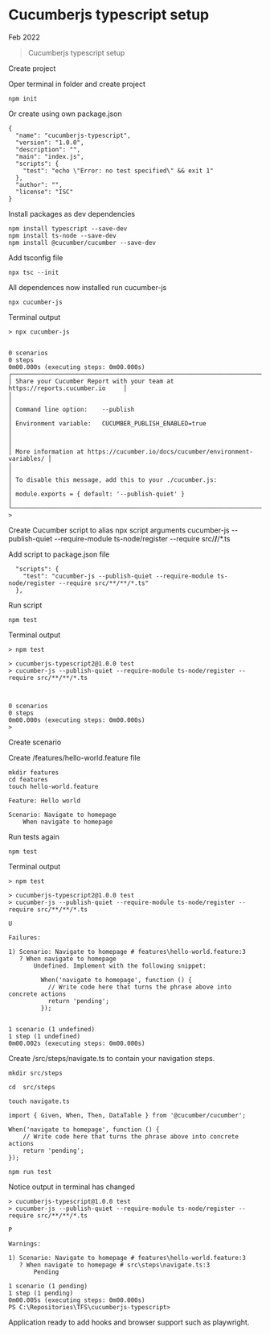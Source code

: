 # Cucumberjs typescript setup 

Feb 2022

> Cucumberjs typescript setup 

Create project

Oper terminal in folder and create project 

```
npm init 
```

Or create using own package.json 
```
{
  "name": "cucumberjs-typescript",
  "version": "1.0.0",
  "description": "",
  "main": "index.js",
  "scripts": {
    "test": "echo \"Error: no test specified\" && exit 1"
  },
  "author": "",
  "license": "ISC"
}
```

Install packages as dev dependencies
```
npm install typescript --save-dev
npm install ts-node --save-dev
npm install @cucumber/cucumber --save-dev
```

Add tsconfig file 
```
npx tsc --init
```

All dependences now installed run cucumber-js

```
npx cucumber-js
```

Terminal output 
```
> npx cucumber-js


0 scenarios
0 steps
0m00.000s (executing steps: 0m00.000s)
┌──────────────────────────────────────────────────────────────────────────────┐
│ Share your Cucumber Report with your team at https://reports.cucumber.io     │
│                                                                              │
│ Command line option:    --publish                                            │
│ Environment variable:   CUCUMBER_PUBLISH_ENABLED=true                        │
│                                                                              │
│ More information at https://cucumber.io/docs/cucumber/environment-variables/ │
│                                                                              │
│ To disable this message, add this to your ./cucumber.js:                     │
│ module.exports = { default: '--publish-quiet' }                              │
└──────────────────────────────────────────────────────────────────────────────┘
> 
```

Create Cucumber script to alias npx script arguments cucumber-js --publish-quiet --require-module ts-node/register --require src/**/**/*.ts 

Add script to package.json file
```
  "scripts": {
    "test": "cucumber-js --publish-quiet --require-module ts-node/register --require src/**/**/*.ts"
  },

```

Run script 
```
npm test
```

Terminal output 
```
> npm test

> cucumberjs-typescript2@1.0.0 test
> cucumber-js --publish-quiet --require-module ts-node/register --require src/**/**/*.ts



0 scenarios
0 steps
0m00.000s (executing steps: 0m00.000s)
> 
```

Create scenario 

Create /features/hello-world.feature file 

```
mkdir features
cd features
touch hello-world.feature
```

```
Feature: Hello world

Scenario: Navigate to homepage     
	When navigate to homepage
```

Run tests again 
```
npm test
```

Terminal output 
```
> npm test

> cucumberjs-typescript2@1.0.0 test
> cucumber-js --publish-quiet --require-module ts-node/register --require src/**/**/*.ts

U

Failures:

1) Scenario: Navigate to homepage # features\hello-world.feature:3
   ? When navigate to homepage
       Undefined. Implement with the following snippet:

         When('navigate to homepage', function () {
           // Write code here that turns the phrase above into concrete actions       
           return 'pending';
         });


1 scenario (1 undefined)
1 step (1 undefined)
0m00.002s (executing steps: 0m00.000s)
```

Create /src/steps/navigate.ts to contain your navigation steps.

```
mkdir src/steps

cd  src/steps

touch navigate.ts
```

```
import { Given, When, Then, DataTable } from '@cucumber/cucumber';

When('navigate to homepage', function () {
    // Write code here that turns the phrase above into concrete actions
    return 'pending';
});
```

```
npm run test
```

Notice output in terminal has changed  
```
> cucumberjs-typescript@1.0.0 test
> cucumber-js --publish-quiet --require-module ts-node/register --require src/**/**/*.ts

P

Warnings:

1) Scenario: Navigate to homepage # features\hello-world.feature:3      
   ? When navigate to homepage # src\steps\navigate.ts:3
       Pending

1 scenario (1 pending)
1 step (1 pending)
0m00.005s (executing steps: 0m00.000s)
PS C:\Repositories\TFS\cucumberjs-typescript> 
```

Application ready to add hooks and browser support such as playwright.